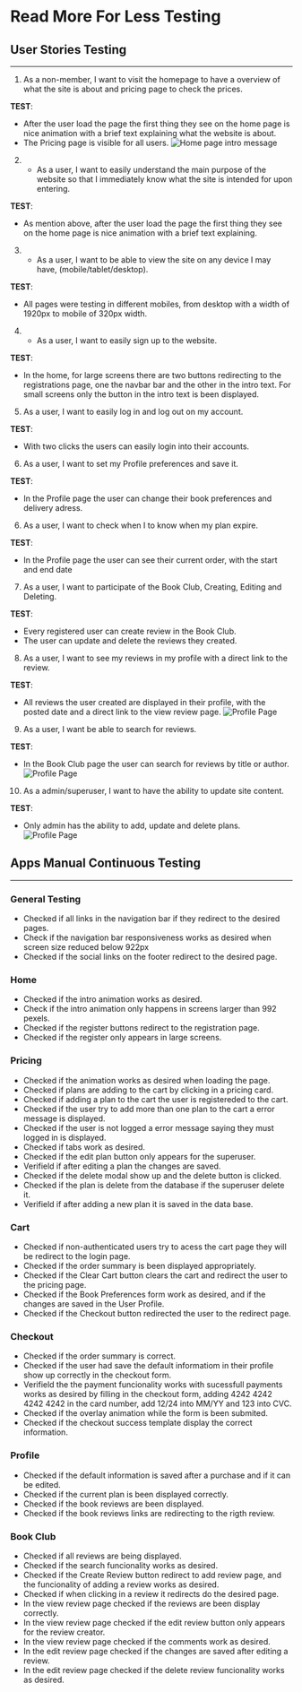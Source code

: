 # Read More For Less Testing

## User Stories Testing
***

1. As a non-member, I want to visit the homepage to have a overview of what the site is about and pricing page to check the prices.

**TEST**:
- After the user load the page the first thing they see on the home page is nice animation with a brief text explaining what the website is about.
- The Pricing page is visible for all users.
![Home page intro message](media/home-page.png)

2. - As a user, I want to easily understand the main purpose of the website so that I immediately know what the site is intended for upon entering.

**TEST**:
- As mention above, after the user load the page the first thing they see on the home page is nice animation with a brief text explaining.

3. - As a user, I want to be able to view the site on any device I may have, (mobile/tablet/desktop).

**TEST**:
-  All pages were testing in different mobiles, from desktop with a width of 1920px to mobile of 320px width.

4. - As a user, I want to easily sign up to the website.

**TEST**:
- In the home, for large screens there are two buttons redirecting to the registrations page, one the navbar bar and the other in the intro text. For small screens only the button in the intro text is been displayed.

5. As a user, I want to easily log in and log out on my account.

**TEST**:
- With two clicks the users can easily login into their accounts.

6. As a user, I want to set my Profile preferences and save it.

**TEST**:
- In the Profile page the user can change their book preferences and delivery adress.

6. As a user, I want to check when I to know when my plan expire.

**TEST**:
- In the Profile page the user can see their current order, with the start and end date

7. As a user, I want to participate of the Book Club, Creating, Editing and Deleting.

**TEST**:
- Every registered user can create review in the Book Club.
- The user can update and delete the reviews they created.

8. As a user, I want to see my reviews in my profile with a direct link to the review.

**TEST**:
- All reviews the user created are displayed in their profile, with the posted date and a direct link to the view review page.
![Profile Page](media/profile.png)

9. As a user, I want be able to search for reviews.

**TEST**:
- In the Book Club page the user can search for reviews by title or author.
![Profile Page](media/search-reviews.png)

10. As a admin/superuser, I want to have the ability to update site content.

**TEST**:
- Only admin has the ability to add, update and delete plans.
![Profile Page](media/admin-edit.png)

## Apps Manual Continuous Testing
***
### General Testing
- Checked if all links in the navigation bar if they redirect to the desired pages.
- Check if the navigation bar responsiveness works as desired when screen size reduced below 922px
- Checked if the social links on the footer redirect to the desired page.

### Home
- Checked if the intro animation works as desired.
- Check if the intro animation only happens in screens larger than 992 pexels.
- Checked if the register buttons redirect to the registration page.
- Checked if the register only appears in large screens.

### Pricing
- Checked if the animation works as desired when loading the page.
- Checked if plans are adding to the cart by clicking in a pricing card.
- Checked if adding a plan to the cart the user is registereded to the cart.
- Checked if the user try to add more than one plan to the cart a error message is displayed.
- Checked if the user is not logged a error message saying they must logged in is displayed.
- Checked if tabs work as desired.
- Checked if the edit plan button only appears for the superuser.
- Verifield if after editing a plan the changes are saved.
- Checked if the delete modal show up and the delete button is clicked.
- Checked if the plan is delete from the database if the superuser delete it.
- Verifield if after adding a new plan it is saved in the data base.

### Cart
- Checked if non-authenticated users try to acess the cart page they will be redirect to the login page.
- Checked if the order summary is been displayed appropriately.
- Checked if the Clear Cart button clears the cart and redirect the user to the pricing page.
- Checked if the Book Preferences form work as desired, and if the changes are saved in the User Profile.
- Checked if the Checkout button redirected the user to the redirect page.

### Checkout
- Checked if the order summary is correct.
- Checked if the user had save the default informatiom in their profile show up correctly in the checkout form.
- Verifield the the payment funcionality works with sucessfull payments works as desired by filling in the checkout form, adding 4242 4242 4242 4242 in the card number, add 12/24 into MM/YY and 123 into CVC.
- Checked if the overlay animation while the form is been submited.
- Checked if the checkout success template display the correct information.

### Profile
- Checked if the default information is saved after a purchase and if it can be edited.
- Checked if the current plan is been displayed correctly.
- Checked if the book reviews are been displayed.
- Checked if the book reviews links are redirecting to the rigth review.

### Book Club
- Checked if all reviews are being displayed.
- Checked if the search funcionality works as desired.
- Checked if the Create Review button redirect to add review page, and the funcionality of adding a review works as desired.
- Checked if when clicking in a review it redirects do the desired page.
- In the view review page checked if the reviews are been display correctly.
- In the view review page checked if the edit review button only appears for the review creator.
- In the view review page checked if the comments work as desired.
- In the edit review page checked if the changes are saved after editing a review.
- In the edit review page checked if the delete review funcionality works as desired.


